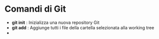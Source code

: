 # Comandi di Git
- **git init** : Inizializza una nuova repository Git
- **git add** : Aggiunge tutti i file della cartella selezionata alla working tree
- 